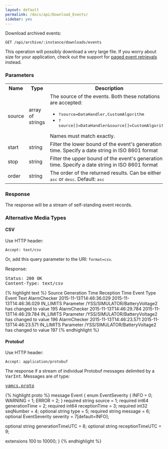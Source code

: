 ```yaml
---
layout: default
permalink: /docs/api/Download_Events/
sidebar: yes
---
```


Download archived events:

    GET /api/archive/:instance/downloads/events
    
<div class="hint">
This operation will possibly download a very large file. If you worry about size for your application, check out the support for <a href="/docs/api/List_Events/">paged event retrievals</a> instead.
</div>


### Parameters

<table class="inline">
    <tr>
        <th>Name</th>
        <th>Type</th>
        <th>Description</th>
    </tr>
    <tr>
        <td class="code">source</td>
        <td class="code">array of strings</td>
        <td>
            The source of the events. Both these notations are accepted:
            <ul>
                <li><tt>?source=DataHandler,CustomAlgorithm</tt></li>
                <li><tt>?source[]=DataHandler&source[]=CustomAlgorithm</tt></li>
            </ul>
            Names must match exactly.
        </td>
    </tr>
    <!--tr>
        <td class="code">type</td>
        <td class="code">array of strings</td>
        <td>
            The type of the events. Both these notations are accepted:
            <ul>
                <li><tt>?type=HK,Power</tt></li>
                <li><tt>?type[]=HK&type[]=Power</tt></li>
            </ul>
            Names must match exactly.
        </td>
    </tr-->
    <tr>
        <td class="code">start</td>
        <td class="code">string</td>
        <td>Filter the lower bound of the event's generation time. Specify a date string in ISO 8601 format</td>
    </tr>
    <tr>
        <td class="code">stop</td>
        <td class="code">string</td>
        <td>Filter the upper bound of the event's generation time. Specify a date string in ISO 8601 format</td>
    </tr>
    <tr>
        <td class="code">order</td>
        <td class="code">string</td>
        <td>The order of the returned results. Can be either <tt>asc</tt> or <tt>desc</tt>. Default: <tt>asc</tt></td>
    </tr>
</table>


### Response

The response will be a stream of self-standing event records.

### Alternative Media Types

#### CSV

Use HTTP header:

    Accept: text/csv
    
Or, add this query parameter to the URI: `format=csv`.
    
Response:

<pre class="header">
Status: 200 OK
Content-Type: text/csv
</pre>

{% highlight text %}
Source  Generation Time Reception Time  Event Type      Event Text
AlarmChecker    2015-11-13T14:46:36.029 2015-11-13T14:46:36.029 IN_LIMITS       Parameter /YSS/SIMULATOR/BatteryVoltage2 has changed to value 195
AlarmChecker    2015-11-13T14:46:29.784 2015-11-13T14:46:29.784 IN_LIMITS       Parameter /YSS/SIMULATOR/BatteryVoltage2 has changed to value 196
AlarmChecker    2015-11-13T14:46:23.571 2015-11-13T14:46:23.571 IN_LIMITS       Parameter /YSS/SIMULATOR/BatteryVoltage2 has changed to value 197
{% endhighlight %}

#### Protobuf

Use HTTP header:

    Accept: application/protobuf

The response if a stream of individual Protobuf messages delimited by a <tt>VarInt</tt>. Messages are of type:

<pre class="r header"><a href="/docs/api/yamcs.proto/">yamcs.proto</a></pre>
{% highlight proto %}
message Event {
  enum EventSeverity {
    INFO = 0;
    WARNING = 1;
    ERROR = 2;
  }
  required string source = 1;
  required int64 generationTime = 2;
  required int64 receptionTime = 3;
  required int32 seqNumber = 4;
  optional string type = 5;
  required string message = 6;
  optional EventSeverity severity = 7[default=INFO];

  optional string generationTimeUTC = 8;
  optional string receptionTimeUTC = 9;

  extensions 100 to 10000;
}
{% endhighlight %}
